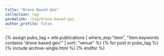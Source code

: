 ```yaml
---
title: "Drone Based Geo"
collection: tag
permalink: /tag/drone-based-geo
author_profile: false
---
```

{% assign pubs_tag = site.publications | where_exp:"item", "item.keywords contains 'drone based geo'" | sort: "venue" %}
{% for post in pubs_tag %}
  {% include archive-single.html %}
{% endfor %}